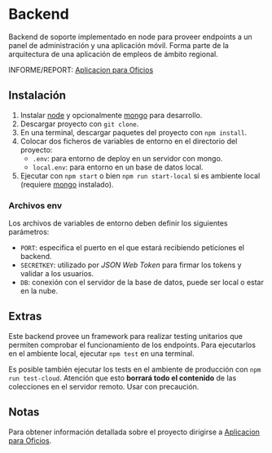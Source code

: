 # Backend

Backend de soporte implementado en node para proveer endpoints a un panel de administración y una aplicación móvil.
Forma parte de la arquitectura de una aplicación de empleos de ámbito regional. 

INFORME/REPORT: [Aplicacion para Oficios]


## Instalación

1. Instalar [node] y opcionalmente [mongo] para desarrollo.
1. Descargar proyecto con `git clone`.
1. En una terminal, descargar paquetes del proyecto con `npm install`.
1. Colocar dos ficheros de variables de entorno en el directorio del proyecto:
   - `.env`: para entorno de deploy en un servidor con mongo.
   - `local.env`: para entorno en un base de datos local.
1. Ejecutar con `npm start` o bien `npm run start-local` si es ambiente local (requiere [mongo] instalado).

### Archivos env

Los archivos de variables de entorno deben definir los siguientes parámetros:

- `PORT`: especifica el puerto en el que estará recibiendo peticiones el backend.
- `SECRETKEY`: utilizado por _JSON Web Token_ para firmar los tokens y validar a los usuarios.
- `DB`: conexión con el servidor de la base de datos, puede ser local o estar en la nube.

## Extras

Este backend provee un framework para realizar testing unitarios que permiten comprobar el funcionamiento de los endpoints.
Para ejecutarlos en el ambiente local, ejecutar `npm test` en una terminal.

Es posible también ejecutar los tests en el ambiente de producción con `npm run test-cloud`. Atención que esto **borrará todo el contenido** de las colecciones en el servidor remoto. Usar con precaución.

## Notas

Para obtener información detallada sobre el proyecto dirigirse a [Aplicacion para Oficios].

[node]: https://nodejs.org
[mongo]: https://www.mongodb.com
[aplicacion para oficios]: https://www.overleaf.com/read/nswvfymvymsb
